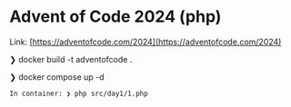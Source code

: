 # Advent of Code 2024 (php)

Link: [https://adventofcode.com/2024](https://adventofcode.com/2024)

❯ docker build -t adventofcode .

❯ docker compose up -d

    In container: ❯ php src/day1/1.php

